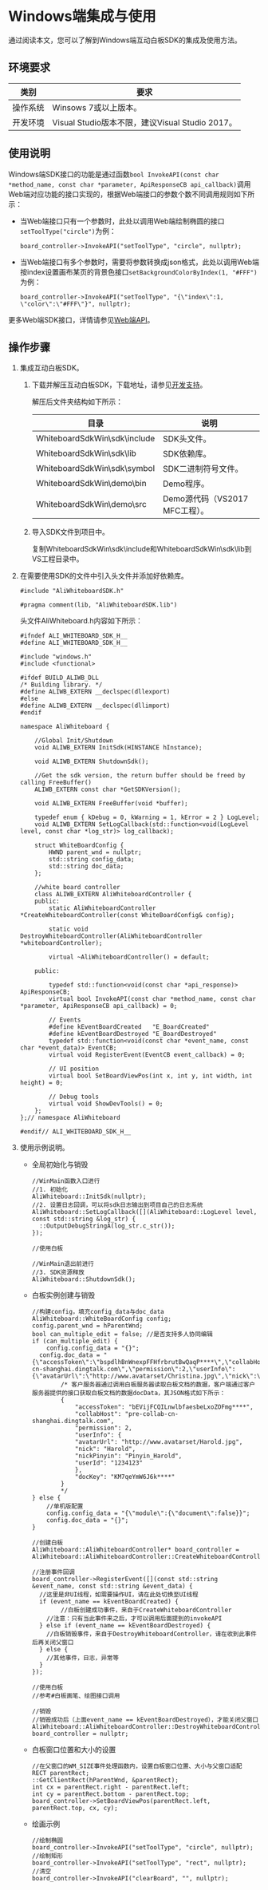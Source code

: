 # Windows端集成与使用

通过阅读本文，您可以了解到Windows端互动白板SDK的集成及使用方法。

## 环境要求

|类别|要求|
|--|--|
|操作系统|Winsows 7或以上版本。|
|开发环境|Visual Studio版本不限，建议Visual Studio 2017。|

## 使用说明

Windows端SDK接口的功能是通过函数`bool InvokeAPI(const char *method_name, const char *parameter, ApiResponseCB api_callback)`调用Web端对应功能的接口实现的，根据Web端接口的参数个数不同调用规则如下所示：

-   当Web端接口只有一个参数时，此处以调用Web端绘制椭圆的接口`setToolType("circle")`为例：

    ```
    board_controller->InvokeAPI("setToolType", "circle", nullptr);
    ```

-   当Web端接口有多个参数时，需要将参数转换成json格式，此处以调用Web端按index设置画布某页的背景色接口`setBackgroundColorByIndex(1, "#FFF")`为例：

    ```
    board_controller->InvokeAPI("setToolType", "{\"index\":1, \"color\":\"#FFF\"}", nullptr);
    ```


更多Web端SDK接口，详情请参见[Web端API](/cn.zh-CN/互动白板解决方案（邀测中）/客户端集成/Web端集成与使用.md)。

## 操作步骤

1.  集成互动白板SDK。

    1.  下载并解压互动白板SDK，下载地址，请参见[开发支持](/cn.zh-CN/互动白板解决方案（邀测中）/简介.md)。

        解压后文件夹结构如下所示：

        |目录|说明|
        |--|--|
        |WhiteboardSdkWin\\sdk\\include|SDK头文件。|
        |WhiteboardSdkWin\\sdk\\lib|SDK依赖库。|
        |WhiteboardSdkWin\\sdk\\symbol|SDK二进制符号文件。|
        |WhiteboardSdkWin\\demo\\bin|Demo程序。|
        |WhiteboardSdkWin\\demo\\src|Demo源代码（VS2017 MFC工程）。|

    2.  导入SDK文件到项目中。

        复制WhiteboardSdkWin\\sdk\\include和WhiteboardSdkWin\\sdk\\lib到VS工程目录中。

2.  在需要使用SDK的文件中引入头文件并添加好依赖库。

    ```
    #include "AliWhiteboardSDK.h"
    
    #pragma comment(lib, "AliWhiteboardSDK.lib")
    ```

    头文件AliWhiteboard.h内容如下所示：

    ```
    #ifndef ALI_WHITEBOARD_SDK_H__
    #define ALI_WHITEBOARD_SDK_H__
    
    #include "windows.h"
    #include <functional>
    
    #ifdef BUILD_ALIWB_DLL
    /* Building library. */
    #define ALIWB_EXTERN __declspec(dllexport)
    #else
    #define ALIWB_EXTERN __declspec(dllimport)
    #endif
    
    namespace AliWhiteboard {
    
        //Global Init/Shutdown
        void ALIWB_EXTERN InitSdk(HINSTANCE hInstance);
    
        void ALIWB_EXTERN ShutdownSdk();
    
        //Get the sdk version, the return buffer should be freed by calling FreeBuffer()
        ALIWB_EXTERN const char *GetSDKVersion();
    
        void ALIWB_EXTERN FreeBuffer(void *buffer);
    
        typedef enum { kDebug = 0, kWarning = 1, kError = 2 } LogLevel;
        void ALIWB_EXTERN SetLogCallback(std::function<void(LogLevel level, const char *log_str)> log_callback);
    
        struct WhiteBoardConfig {
            HWND parent_wnd = nullptr;
            std::string config_data;
            std::string doc_data;
        };
    
        //white board controller
        class ALIWB_EXTERN AliWhiteboardController {
        public:
            static AliWhiteboardController *CreateWhiteboardController(const WhiteBoardConfig& config);
    
            static void DestroyWhiteboardController(AliWhiteboardController *whiteboardController);
    
            virtual ~AliWhiteboardController() = default;
    
        public:
    
            typedef std::function<void(const char *api_response)> ApiResponseCB;
            virtual bool InvokeAPI(const char *method_name, const char *parameter, ApiResponseCB api_callback) = 0;
    
            // Events
            #define kEventBoardCreated   "E_BoardCreated"
            #define kEventBoardDestroyed "E_BoardDestroyed"
            typedef std::function<void(const char *event_name, const char *event_data)> EventCB;
            virtual void RegisterEvent(EventCB event_callback) = 0;
    
            // UI position
            virtual bool SetBoardViewPos(int x, int y, int width, int height) = 0;
    
            // Debug tools
            virtual void ShowDevTools() = 0;
        };
    };// namespace AliWhiteboard
    
    #endif// ALI_WHITEBOARD_SDK_H__
    ```

3.  使用示例说明。

    -   全局初始化与销毁

        ```
        //WinMain函数入口进行
        //1. 初始化
        AliWhiteboard::InitSdk(nullptr);
        //2. 设置日志回调，可以将sdk日志输出到项目自己的日志系统
        AliWhiteboard::SetLogCallback([](AliWhiteboard::LogLevel level, const std::string &log_str) {
          ::OutputDebugStringA(log_str.c_str());
        });
        
        //使用白板
        
        //WinMain退出前进行
        //3. SDK资源释放
        AliWhiteboard::ShutdownSdk();
        ```

    -   白板实例创建与销毁

        ```
        //构建config，填充config_data与doc_data
        AliWhiteboard::WhiteBoardConfig config;
        config.parent_wnd = hParentWnd;
        bool can_multiple_edit = false; //是否支持多人协同编辑
        if (can_multiple_edit) {
            config.config_data = "{}";
          config.doc_data = "{\"accessToken\":\"bspdlhBnWnexpFFHfrbrutBwQaqP****\",\"collabHost\":\"collab-cn-shanghai.dingtalk.com\",\"permission\":2,\"userInfo\":{\"avatarUrl\":\"http://www.avatarset/Christina.jpg\",\"nick\":\"Christina\",\"nickPinyin\":\"Pinyin_Christina\",\"userId\":\"1234123\"},\"docKey\":\"oJGq7rgmRwGR****\"}";
                /* 客户服务器通过调用白板服务器读取白板文档的数据，客户端通过客户服务器提供的接口获取白板文档的数据docData，其JSON格式如下所示：
                {
                    "accessToken": "bEVijFCQILnwlbfaesbeLxoZOFmg****",
                    "collabHost": "pre-collab-cn-shanghai.dingtalk.com",
                    "permission": 2,
                    "userInfo": {
                    "avatarUrl": "http://www.avatarset/Harold.jpg",
                    "nick": "Harold",
                    "nickPinyin": "Pinyin_Harold",
                    "userId": "1234123"
                    },
                    "docKey": "KM7qeYmW6J6k****"
                }
                */
        } else {
            //单机版配置
            config.config_data = "{\"module\":{\"document\":false}}";
            config.doc_data = "{}";
        }
        
        //创建白板
        AliWhiteboard::AliWhiteboardController* board_controller =
        AliWhiteboard::AliWhiteboardController::CreateWhiteboardController(config);
        
        //注册事件回调
        board_controller->RegisterEvent([](const std::string &event_name, const std::string &event_data) {
          //这里是非UI线程，如需要操作UI，请在此处切换至UI线程
          if (event_name == kEventBoardCreated) {
                //白板创建成功事件，来自于CreateWhiteboardController
            //注意：只有当此事件来之后，才可以调用后面提到的invokeAPI
          } else if (event_name == kEventBoardDestroyed) {
            //白板销毁事件，来自于DestroyWhiteboardController，请在收到此事件后再关闭父窗口
          } else {
            //其他事件，日志，异常等
          }
        });
        
        //使用白板
        //参考#白板画笔、绘图接口调用
        
        //销毁
        //销毁成功后（上面event_name == kEventBoardDestroyed），才能关闭父窗口
        AliWhiteboard::AliWhiteboardController::DestroyWhiteboardController(board_controller);
        board_controller = nullptr;
        ```

    -   白板窗口位置和大小的设置

        ```
        //在父窗口的WM_SIZE事件处理函数内，设置白板窗口位置、大小与父窗口适配
        RECT parentRect;
        ::GetClientRect(hParentWnd, &parentRect);
        int cx = parentRect.right - parentRect.left;
        int cy = parentRect.bottom - parentRect.top;
        board_controller->SetBoardViewPos(parentRect.left, parentRect.top, cx, cy);
        ```

    -   绘画示例

        ```
        //绘制椭圆
        board_controller->InvokeAPI("setToolType", "circle", nullptr);
        //绘制矩形
        board_controller->InvokeAPI("setToolType", "rect", nullptr);
        //清空
        board_controller->InvokeAPI("clearBoard", "", nullptr);
        ```


